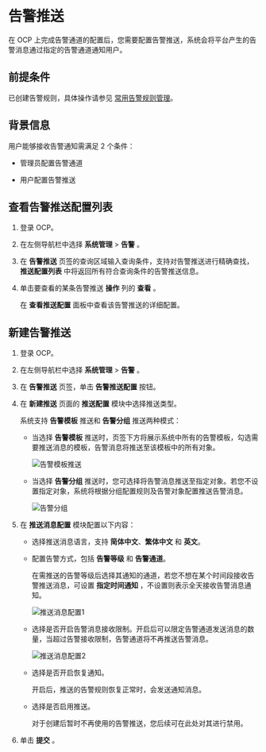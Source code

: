 # 告警推送

在 OCP 上完成告警通道的配置后，您需要配置告警推送，系统会将平台产生的告警消息通过指定的告警通道通知用户。

## 前提条件

已创建告警规则，具体操作请参见 [常用告警规则管理](4.common-alert-item-management.md)。

## 背景信息

用户能够接收告警通知需满足 2 个条件：

* 管理员配置告警通道

* 用户配置告警推送

## 查看告警推送配置列表

1. 登录 OCP。

2. 在左侧导航栏中选择 **系统管理** > **告警** 。

3. 在 **告警推送** 页签的查询区域输入查询条件，支持对告警推送进行精确查找，**推送配置列表** 中将返回所有符合查询条件的告警推送信息。

4. 单击要查看的某条告警推送 **操作** 列的 **查看** 。

   在 **查看推送配置** 面板中查看该告警推送的详细配置。

## 新建告警推送

1. 登录 OCP。

2. 在左侧导航栏中选择 **系统管理** > **告警** 。

3. 在 **告警推送** 页签，单击 **告警推送配置** 按钮。

4. 在 **新建推送** 页面的 **推送配置** 模块中选择推送类型。

   系统支持 **告警模板** 推送和 **告警分组** 推送两种模式：

   * 当选择 **告警模板** 推送时，页签下方将展示系统中所有的告警模板，勾选需要推送消息的模板，告警消息将推送至该模板中的所有对象。

     ![告警模板推送](https://obbusiness-private.oss-cn-shanghai.aliyuncs.com/doc/img/ocp/401/%E5%91%8A%E8%AD%A6%E6%A8%A1%E6%9D%BF%E6%8E%A8%E9%80%811.png)

   * 当选择 **告警分组** 推送时，您可选择将告警消息推送至指定对象。若您不设置指定对象，系统将根据分组配置规则及告警对象配置推送告警消息。

     ![告警分组](https://obbusiness-private.oss-cn-shanghai.aliyuncs.com/doc/img/ocp/402-cn/%E5%91%8A%E8%AD%A6%E5%88%86%E7%BB%84.png)

5. 在 **推送消息配置** 模块配置以下内容：

   * 选择推送消息语言，支持 **简体中文**、**繁体中文** 和 **英文**。
   * 配置告警方式，包括 **告警等级** 和 **告警通道**。

     在需推送的告警等级后选择其通知的通道，若您不想在某个时间段接收告警推送消息，可设置 **指定时间通知** ，不设置则表示全天接收告警消息通知。

     ![推送消息配置1](https://obbusiness-private.oss-cn-shanghai.aliyuncs.com/doc/img/ocp/401/%E6%8E%A8%E9%80%81%E6%B6%88%E6%81%AF%E8%AF%AD%E8%A8%801.png)

   * 选择是否开启告警消息接收限制。开启后可以限定告警通道发送消息的数量，当超过告警接收限制，告警通道将不再推送告警消息。

     ![推送消息配置2](https://obbusiness-private.oss-cn-shanghai.aliyuncs.com/doc/img/ocp/401/%E5%91%8A%E8%AD%A6%E6%B6%88%E6%81%AF%E6%8E%A5%E6%94%B6%E9%99%90%E5%88%B61.png)

   * 选择是否开启恢复通知。

     开启后，推送的告警规则恢复正常时，会发送通知消息。

   * 选择是否启用推送。

     对于创建后暂时不再使用的告警推送，您后续可在此处对其进行禁用。

6. 单击 **提交** 。
